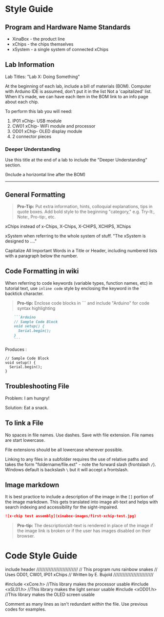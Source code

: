 # Style Guide

## Program and Hardware Name Standards

* XinaBox - the product line
* xChips - the chips themselves
* xSystem - a single system of connected xChips

## Lab Information

Lab Titles: "Lab X: Doing Something"

At the beginning of each lab, include a bill of materials (BOM).
Computer with Arduino IDE is assumed, don't put it in the list
Not a 'capitalized' list.
When it's made, we can have each item in the BOM link to an info page about each chip.

To perform this lab you will need:
1. IP01 xChip- USB module
2. CW01 xChip- WiFi module and processor 
3. OD01 xChip- OLED display module
4. 2 connector pieces

### Deeper Understanding

Use this title at the end of a lab to include the "Deeper Understanding" section. 

(Include a horizontal line after the BOM)
*** 

## General Formatting
> **Pro-Tip:** Put extra information, hints, colloquial explanations, tips in quote boxes. Add bold style to the beginning "category," e.g. Try-It:, Note:, Pro-tip:, etc.

xChips instead of x-Chips, X-Chips, X-CHIPS, XCHIPS, XChips

xSystem when referring to the whole system of stuff. "The xSystem is designed to ...."

Capitalize All Important Words in a Title or Header, including numbered lists with a paragraph below the number.

## Code Formatting in wiki

When referring to code keywords (variable types, function names, etc) in tutorial text, use `inline code` style by enclosing the keyword in the \` backtick character. 

> **Pro-tip:** Enclose code blocks in \`\`\` and include "Arduino" for code syntax highlighting


```Markdown
    ```Arduino
    // Sample Code Block
    void setup() {
      Serial.begin();
    }
    ```
```


Produces :


```Arduino
// Sample Code Block
void setup() {
  Serial.begin();
}
```

## Troubleshooting File

Problem: I am hungry!

Solution: Eat a snack.

## To link a File
No spaces in file names. Use dashes. Save with file extension. File names are start lowercase.

File extensions should be all lowercase wherever possible.

Linking to any files in a subfolder requires the use of relative paths and takes the form "foldername/file.ext" - note the forward slash (frontslash `/`). Windows default is backslash `\` but it will accept a frontslash.

## Image markdown

It is best practice to include a description of the image in the `[]` portion of the image markdown. This gets translated into image alt-text and helps with search indexing and accessibility for the sight-impaired.

```Markdown
![x-chip test assembly](xinabox-images/first-xchip-test.jpg)
```

> **Pro-tip:** The description/alt-text is rendered in place of the image if the image link is broken or if the user has images disabled on their browser.

# Code Style Guide

include header
///////////////////////////
// This program runs rainbow snakes
// Uses OD01, CW01, IP01 xChips
// Written by E. Bujold
//////////////////////////

#include <xCore.h>  //This library makes the processor usable
#include <xSL01.h>  //This library makes the light sensor usable
#include <xOD01.h>  //This library makes the OLED screen usable

Comment as many lines as isn't redundant *within* the file. Use previous codes for examples.
